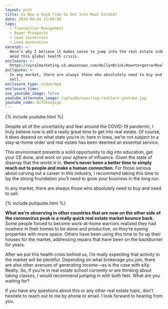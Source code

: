 ```yaml
---
layout: post
title: Is Now a Good Time to Get Into Real Estate?
date: 2020-04-24 21:04:00
tags:
  - Transaction Management
  - Buyer Prospects
  - Lead Conversion
  - Lead Generation
excerpt: >-
  Here’s why I believe it makes sense to jump into the real estate industry—even
  amid this global health crisis.
enclosure: >-
  https://vyralmarketing.s3.amazonaws.com/Holly+Brink/How+to+get+a+Real+Estate+License+in+Iowa_.mp4
pullquote: >-
  In any market, there are always those who absolutely need to buy and need to
  sell.
enclosure_type: video/mp4
enclosure_time:
use_youtube_image: false
youtube_alternate_image: /uploads/aspiring-realtors-youtube.jpg
youtube_code: NuTokxwyLgo
---
```


{% include youtube.html %}

Despite all of the uncertainty and fear around the COVID-19 pandemic, I truly believe now is still a really great time to get into real estate. Of course, it does depend on what state you’re in; here in Iowa, we’re not subject to a stay-at-home order and real estate has been deemed an essential service.&nbsp;

This environment presents a solid opportunity to dig into education, get your CE done, and work on your sphere of influence. Given the state of disarray that the world is in, **there’s never been a better time to simply reach out to people and make a human connection.** For those serious about carving out a career in this industry, I recommend taking this time to lay the strong foundation you’ll need to grow your business in the long run.&nbsp;

In any market, there are always those who absolutely need to buy and need to sell.&nbsp;

{% include pullquote.html %}

**What we’re observing in other countries that are now on the other side of the coronavirus peak is a really quick real estate market bounce back.** Some people forced to become work-at-home warriors realized they had nowhere in their homes to be alone and productive, so they’re eyeing properties with more space. Others have been using this time to fix up their houses for the market, addressing repairs that have been on the backburner for years.&nbsp;

After we put this health crisis behind us, I’m really expecting that activity in the market will be plentiful. Depending on what brokerage you join, there are also other avenues of generating income—as is the case with eXp Realty. So, if you’re in real estate school currently or are thinking about taking classes, I would recommend jumping in with both feet. What are you waiting for?&nbsp;

If you have any questions about this or any other real estate topic, don’t hesitate to reach out to me by phone or email. I look forward to hearing from you.